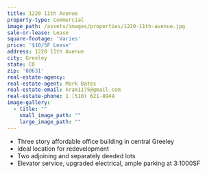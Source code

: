 ```yaml
---
title: 1220 11th Avenue
property-type: Commercial
image_path: /assets/images/properties/1220-11th-avenue.jpg
sale-or-lease: Lease
square-footage: 'Varies'
price: '$10/SF Lease'
address: 1220 11th Avenue 
city: Greeley
state: CO
zip: '80631'
real-estate-agency:
real-estate-agent: Mark Bates
real-estate-email: kram1175@gmail.com
real-estate-phone: 1 (510) 621-8949
image-gallery:
  - title: ""
    small_image_path: ""
    large_image_path: ""
---
```


* Three story affordable office building in central Greeley
* Ideal location for redevelopment
* Two adjoining and separately deeded lots
* Elevator service, upgraded electrical, ample parking at 3:1000SF